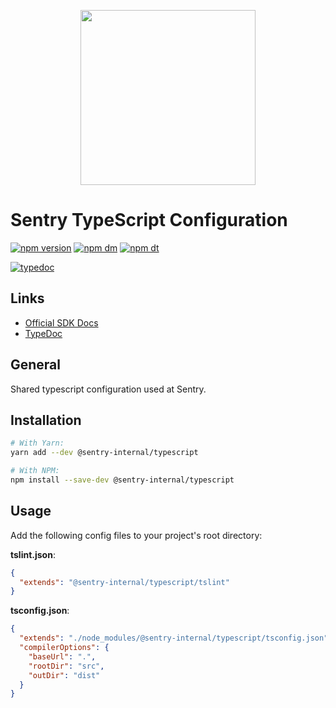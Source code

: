 <p align="center">
  <a href="https://sentry.io" target="_blank" align="center">
    <img src="https://sentry-brand.storage.googleapis.com/sentry-logo-black.png" width="280">
  </a>
  <br />
</p>

# Sentry TypeScript Configuration

[![npm version](https://img.shields.io/npm/v/@sentry-internal/typescript.svg)](https://www.npmjs.com/package/@sentry-internal/typescript)
[![npm dm](https://img.shields.io/npm/dm/@sentry-internal/typescript.svg)](https://www.npmjs.com/package/@sentry-internal/typescript)
[![npm dt](https://img.shields.io/npm/dt/@sentry-internal/typescript.svg)](https://www.npmjs.com/package/@sentry-internal/typescript)

[![typedoc](https://img.shields.io/badge/docs-typedoc-blue.svg)](http://getsentry.github.io/sentry-javascript/)

## Links

- [Official SDK Docs](https://docs.sentry.io/quickstart/)
- [TypeDoc](http://getsentry.github.io/sentry-javascript/)

## General

Shared typescript configuration used at Sentry.

## Installation

```sh
# With Yarn:
yarn add --dev @sentry-internal/typescript

# With NPM:
npm install --save-dev @sentry-internal/typescript
```

## Usage

Add the following config files to your project's root directory:

**tslint.json**:

```json
{
  "extends": "@sentry-internal/typescript/tslint"
}
```

**tsconfig.json**:

```json
{
  "extends": "./node_modules/@sentry-internal/typescript/tsconfig.json",
  "compilerOptions": {
    "baseUrl": ".",
    "rootDir": "src",
    "outDir": "dist"
  }
}
```
